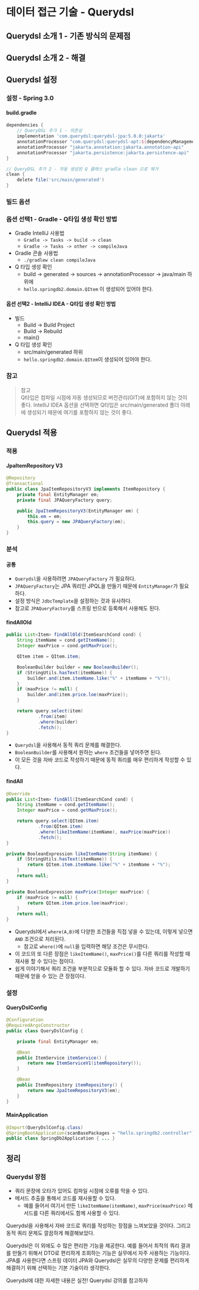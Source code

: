 # 데이터 접근 기술 - Querydsl

## Querydsl 소개 1 - 기존 방식의 문제점

## Querydsl 소개 2 - 해결

## Querydsl 설정

### 설정 - Spring 3.0

#### build.gradle

```gradle
dependencies {
    // QueryDSL 추가 1 - 의존성
    implementation 'com.querydsl:querydsl-jpa:5.0.0:jakarta'
    annotationProcessor "com.querydsl:querydsl-apt:${dependencyManagement.importedProperties['querydsl.version']}:jakarta"
    annotationProcessor "jakarta.annotation:jakarta.annotation-api"
    annotationProcessor "jakarta.persistence:jakarta.persistence-api"
}

// QueryDSL 추가 2 - 자동 생성된 Q 클래스 gradle clean 으로 제거
clean {
    delete file('src/main/generated')
}
```

### 빌드 옵션

### 옵션 선택1 - Gradle - Q타입 생성 확인 방법

* Gradle IntelliJ 사용법
    * `Gradle -> Tasks -> build -> clean`
    * `Gradle -> Tasks -> other -> compileJava`
* Gradle 콘솔 사용법
    * `./gradlew clean compileJava`
* Q 타입 생성 확인
    * build -> generated -> sources -> annotationProcessor -> java/main 하위에
    * `hello.springdb2.domain.QItem` 이 생성되어 있어야 한다.

#### 옵션 선택2 - IntelliJ IDEA - Q타입 생성 확인 방법

* 빌드
    * Build -> Build Project
    * Build -> Rebuild
    * main()
* Q 타입 생성 확인
    * src/main/generated 하위
    * `hello.springdb2.domain.QItem`이 생성되어 있어야 한다.

### 참고

> 참고<br>
> Q타입은 컴파일 시점에 자동 생성되므로 버전관리(GIT)에 포함하지 않는 것이 좋다.
> IntelliJ IDEA 옵션을 선택하면 Q타입은 src/main/generated 폴더 아래에 생성되기 때문에 여기를 포함하지 않는 것이 좋다.

## Querydsl 적용

### 적용

#### JpaItemRepository V3

```java
@Repository
@Transactional
public class JpaItemRepositoryV3 implements ItemRepository {
    private final EntityManager em;
    private final JPAQueryFactory query;

    public JpaItemRepositoryV3(EntityManager em) {
        this.em = em;
        this.query = new JPAQueryFactory(em);
    }
}
```

### 분석

#### 공통

* `Querydsl`을 사용하려면 `JPAQueryFactory` 가 필요하다.
* `JPAQueryFactory`는 JPA 쿼리인 JPQL을 만들기 때문에 `EntityManager`가 필요하다.
* 설정 방식은 `JdbcTemplate`을 설정하는 것과 유사하다.
* 참고로 `JPAQueryFactory`를 스프링 빈으로 등록해서 사용해도 된다.

#### findAllOld

```java
public List<Item> findAllOld(ItemSearchCond cond) {
    String itemName = cond.getItemName();
    Integer maxPrice = cond.getMaxPrice();

    QItem item = QItem.item;

    BooleanBuilder builder = new BooleanBuilder();
    if (StringUtils.hasText(itemName)) {
        builder.and(item.itemName.like("%" + itemName + "%"));
    }
    if (maxPrice != null) {
        builder.and(item.price.loe(maxPrice));
    }

    return query.select(item)
            .from(item)
            .where(builder)
            .fetch();
}
```

* `Querydsl`을 사용해서 동적 쿼리 문제를 해결한다.
* `BooleanBuilder`를 사용해서 원하는 `where` 조건들을 넣어주면 된다.
* 이 모든 것을 자바 코드로 작성하기 때문에 동적 쿼리를 매우 편리하게 작성할 수 있다.

#### findAll

```java
@Override
public List<Item> findAll(ItemSearchCond cond) {
    String itemName = cond.getItemName();
    Integer maxPrice = cond.getMaxPrice();

    return query.select(QItem.item)
            .from(QItem.item)
            .where(likeItemName(itemName), maxPrice(maxPrice))
            .fetch();
}

private BooleanExpression likeItemName(String itemName) {
    if (StringUtils.hasText(itemName)) {
        return QItem.item.itemName.like("%" + itemName + "%");
    }
    return null;
}

private BooleanExpression maxPrice(Integer maxPrice) {
    if (maxPrice != null) {
        return QItem.item.price.loe(maxPrice);
    }
    return null;
}
```

* Querydsl에서 `where(A,B)`에 다양한 조건들을 직접 넣을 수 있는데, 이렇게 넣으면 `AND` 조건으로 처리된다.
    * 참고로 `where()`에 `null`을 입력하면 해당 조건은 무시한다.
* 이 코드의 또 다른 장점은 `likeItemName()`, `maxPrice()`를 다른 쿼리를 작성할 때 재사용 할 수 있다는 점이다.
* 쉽게 이야기해서 쿼리 조건을 부분적으로 모듈화 할 수 있다. 자바 코드로 개발하기 때문에 얻을 수 있는 큰 장점이다.

### 설정

#### QueryDslConfig

```java
@Configuration
@RequiredArgsConstructor
public class QueryDslConfig {

    private final EntityManager em;

    @Bean
    public ItemService itemService() {
        return new ItemServiceV1(itemRepository());
    }

    @Bean
    public ItemRepository itemRepository() {
        return new JpaItemRepositoryV3(em);
    }
}
```

#### MainApplication

```java
@Import(QueryDslConfig.class)
@SpringBootApplication(scanBasePackages = "hello.springdb2.controller")
public class SpringDb2Application { ... }
```

## 정리

### Querydsl 장점

* 쿼리 문장에 오타가 있어도 컴파일 시점에 오류를 막을 수 있다.
* 메서드 추출을 통해서 코드를 재사용할 수 있다.
    * 예를 들어서 여기서 만든 `likeItemName(itemName)`, `maxPrice(maxPrice)` 메서드를 다른 쿼리에서도 함께 사용할 수 있다.

Querydsl을 사용해서 자바 코드로 쿼리를 작성하는 장점을 느껴보았을 것이다.
그리고 동적 쿼리 문제도 깔끔하게 해결해보았다.

Querydsl은 이 외에도 수 많은 편리한 기능을 제공한다.
예를 들어서 최적의 쿼리 결과를 만들기 위해서 DTO로 편리하게 조회하는 기능은 실무에서 자주 사용하는 기능이다.
JPA를 사용한다면 스프링 데이터 JPA와 Querydsl은 실무의 다양한 문제를 편리하게 해결하기 위해 선택하는 기본 기술이라 생각한다.

Querydsl에 대한 자세한 내용은 실전! Querydsl 강의를 참고하자